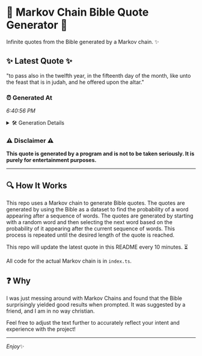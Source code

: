 # 📖 Markov Chain Bible Quote Generator 📖

Infinite quotes from the Bible generated by a Markov chain. ✨

## ✨ Latest Quote ✨
"to pass also in the twelfth year, in the fifteenth day of the month, like unto the feast that is in judah, and he offered upon the altar."

### ⏰ Generated At
*6:40:56 PM*

<details>
    <summary>🛠️ Generation Details</summary>
    <p>
        <strong>🌱 Seed:</strong> to<br>
        <strong>🔄 Iterations:</strong> 27<br>
        <strong>📜 Context History:</strong><br>[ to ]: pass<br>[ to, pass ]: also<br>[ to, pass, also ]: in<br>[ to, pass, also, in ]: the<br>[ to, pass, also, in, the ]: twelfth<br>[ to, pass, also, in, the, twelfth ]: year,<br>[ pass, also, in, the, twelfth, year, ]: in<br>[ also, in, the, twelfth, year,, in ]: the<br>[ in, the, twelfth, year,, in, the ]: fifteenth<br>[ the, twelfth, year,, in, the, fifteenth ]: day<br>[ twelfth, year,, in, the, fifteenth, day ]: of<br>[ year,, in, the, fifteenth, day, of ]: the<br>[ in, the, fifteenth, day, of, the ]: month,<br>[ the, fifteenth, day, of, the, month, ]: like<br>[ fifteenth, day, of, the, month,, like ]: unto<br>[ day, of, the, month,, like, unto ]: the<br>[ of, the, month,, like, unto, the ]: feast<br>[ the, month,, like, unto, the, feast ]: that<br>[ month,, like, unto, the, feast, that ]: is<br>[ like, unto, the, feast, that, is ]: in<br>[ unto, the, feast, that, is, in ]: judah,<br>[ the, feast, that, is, in, judah, ]: and<br>[ feast, that, is, in, judah,, and ]: he<br>[ that, is, in, judah,, and, he ]: offered<br>[ is, in, judah,, and, he, offered ]: upon<br>[ in, judah,, and, he, offered, upon ]: the<br>[ judah,, and, he, offered, upon, the ]: altar.<br>
    </p>
</details>

### ⚠️ Disclaimer ⚠️
**This quote is generated by a program and is not to be taken seriously. It is purely for entertainment purposes.**

---

## 🔍 How It Works

This repo uses a Markov chain to generate Bible quotes. The quotes are generated by using the Bible as a dataset to find the probability of a word appearing after a sequence of words. The quotes are generated by starting with a random word and then selecting the next word based on the probability of it appearing after the current sequence of words. This process is repeated until the desired length of the quote is reached.

This repo will update the latest quote in this README every 10 minutes. ⏳

All code for the actual Markov chain is in `index.ts`.

## ❓ Why

I was just messing around with Markov Chains and found that the Bible surprisingly yielded good results when prompted. 
It was suggested by a friend, and I am in no way christian.

Feel free to adjust the text further to accurately reflect your intent and experience with the project!

---

*Enjoy*✨
